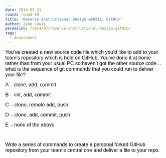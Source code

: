 ```yaml
---
date: 2014-07-21
round: round-10
title: 'Reverse Instructional Design &#8211; GitHub'
author: Jane Lewis
permalink: /2014/07/reverse-instructional-design-github/
tags:
  - Assessment
---
```

<span style="color: #000000;"><span style="font-family: Calibri,sans-serif;"><span style="font-size: medium;">You&#8217;ve created a new source code file which you&#8217;d like to add to your team&#8217;s repository which is held on GitHub. You&#8217;ve done it at home rather than from your usual PC so haven&#8217;t got the other source code&#8230; what is the sequence of git commands that you could run to deliver your file?</span></span></span>

<span style="color: #000000;"><span style="font-family: Calibri,sans-serif;"><span style="font-size: medium;">A &#8211; clone, add, commit</span></span></span>

<span style="color: #000000;"><span style="font-family: Calibri,sans-serif;"><span style="font-size: medium;">B &#8211; init, add, commit</span></span></span>

<span style="color: #000000;"><span style="font-family: Calibri,sans-serif;"><span style="font-size: medium;">C &#8211; clone, remote add, push</span></span></span>

<span style="color: #000000;"><span style="font-family: Calibri,sans-serif;"><span style="font-size: medium;">D &#8211; clone, add, commit, push</span></span></span>

<span style="color: #000000;"><span style="font-family: Calibri,sans-serif;"><span style="font-size: medium;">E &#8211; none of the above</span></span></span>

&nbsp;

<span style="color: #000000;"><span style="font-family: Calibri,sans-serif;"><span style="font-size: medium;">Write a series of commands to create a personal forked GitHub repository from your team&#8217;s central one and deliver a file to your repo.</span></span></span>
